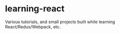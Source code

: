 # learning-react
Various tutorials, and small projects built while learning React/Redux/Webpack, etc.
